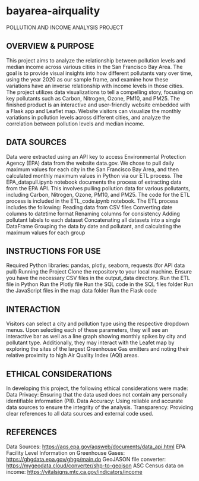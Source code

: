 # bayarea-airquality

POLLUTION AND INCOME ANALYSIS PROJECT

## OVERVIEW & PURPOSE ##
This project aims to analyze the relationship between pollution levels and median income across various cities in the San Francisco Bay Area. The goal is to provide visual insights into how different pollutants vary over time, using the year 2020 as our sample frame, and examine how these variations have an inverse relationship with income levels in those cities. The project utilizes data visualizations to tell a compelling story, focusing on key pollutants such as Carbon, Nitrogen, Ozone, PM10, and PM25.
The finished product is an interactive and user-friendly website embedded with a Flask app and Leaflet map. Website visitors can visualize the monthly variations in pollution levels across different cities, and analyze the correlation between pollution levels and median income.

## DATA SOURCES ##
Data were extracted using an API key to access Environmental Protection Agency (EPA) data from the website data.gov. We chose to pull daily maximum values for each city in the San Francisco Bay Area, and then calculated monthly maximum values in Python via our ETL process. 
The EPA_datapull.ipynb notebook documents the process of extracting data from the EPA API. This involves pulling pollution data for various pollutants, including Carbon, Nitrogen, Ozone, PM10, and PM25. The code for the ETL process is included in the ETL_code.ipynb notebook.
The ETL process includes the following:
Reading data from CSV files
Converting date columns to datetime format
Renaming columns for consistency
Adding pollutant labels to each dataset
Concatenating all datasets into a single DataFrame
Grouping the data by date and pollutant, and calculating the maximum values for each group

## INSTRUCTIONS FOR USE ##
Required Python libraries: pandas, plotly, seaborn, requests (for API data pull)
Running the Project
Clone the repository to your local machine.
Ensure you have the necessary CSV files in the output_data directory.
Run the ETL file in Python
Run the Plotly file
Run the SQL code in  the SQL files folder
Run the JavaScript files in the map data folder
Run the Flask code

## INTERACTION ##
Visitors can select a city and pollution type using the respective dropdown menus. Upon selecting each of these parameters, they will see an interactive bar as well as a line graph showing monthly spikes by city and pollutant type. Additionally, they may interact with the Leafet map by exploring the sites of the largest Greenhouse Gas emitters and noting their relative proximity to high Air Quality Index (AQI) areas.

## ETHICAL CONSIDERATIONS ##
In developing this project, the following ethical considerations were made:
Data Privacy: Ensuring that the data used does not contain any personally identifiable information (PII).
Data Accuracy: Using reliable and accurate data sources to ensure the integrity of the analysis.
Transparency: Providing clear references to all data sources and external code used.

## REFERENCES ##
Data Sources: https://aqs.epa.gov/aqsweb/documents/data_api.html
EPA Facility Level Information on Greenhouse Gases: https://ghgdata.epa.gov/ghgp/main.do
GeoJASON file converter: https://mygeodata.cloud/converter/shp-to-geojson
ASC Census data on income: https://vitalsigns.mtc.ca.gov/indicators/income
